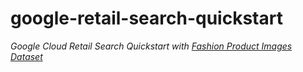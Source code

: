 # google-retail-search-quickstart

_Google Cloud Retail Search Quickstart with [Fashion Product Images Dataset](https://www.kaggle.com/datasets/paramaggarwal/fashion-product-images-dataset)_
